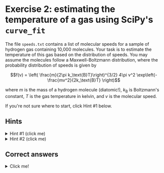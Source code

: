 # Exercise 2: estimating the temperature of a gas using SciPy's `curve_fit`
The file `speeds.txt` contains a list of molecular speeds for a sample of hydrogen gas containing 10,000 molecules. Your task is to estimate the temperature of this gas based on the distribution of speeds. You may assume the molecules follow a Maxwell-Boltzmann distribution, where the probability distribution of speeds is given by

```math
f(v) = \left( \frac{m}{2\pi k_\text{B}T}\right)^{3/2} 4\pi v^2 \exp\left(-\frac{mv^2}{2k_\text{B}T} \right)
```

where $m$ is the mass of a hydrogen molecule (diatomic!), $k_\text{B}$ is Boltzmann's constant, $T$ is the gas temperature in kelvin, and $v$ is the molecular speed.

If you're not sure where to start, click Hint \#1 below.

## Hints
<details>
  <summary>Hint #1 (click me)</summary>
  
  This task involves curve fitting. I recommend [SciPy's `curve_fit`](https://docs.scipy.org/doc/scipy/reference/generated/scipy.optimize.curve_fit.html) function, but alternatives are available. The code below illustrates a common `curve_fit` pattern. 

  <details>
    <summary>`curve_fit` example</summary>

    ```python
    import numpy as np
    from scipy.optimize import curve_fit
    import matplotlib.pyplot as plt

    def func(x, a, c):
        """Parabola with equation y = a * x^2 + c."""
        return a * x**2 + c

    # Generate 10 x-coordinates over interval [-10, 10)
    xdata = np.random.uniform(-10, 10, 10)

    # Generate ydata that follows y = 0.5 * x^2 + 5 but with some noise
    ydata = 0.5 * xdata**2 + 5 + np.random.normal(0, 0.5, size=xdata.size)

    # Fit parabola defined in `func` to data. Here we're setting our guess
    # for the parameters `a` and `c` to be 1 and 3 respectively
    # (even though we know they're 0.5 and 5 respectively).
    popt, pcov = curve_fit(f=func, xdata=xdata, ydata=ydata, p0=[1, 3])
    afit, cfit = popt
    aerr, cerr = np.sqrt(np.diag(pcov))

    # Print fit parameters
    print(f"a = {afit:.2f} +/- {aerr:.2f}")
    print(f"c = {cfit:.2f} +/- {cerr:.2f}")

    # Plot smooth fit using more points and parameters from curve_fit
    x = np.linspace(-10, 10, 100)
    yfit = func(x, afit, cfit)
    plt.scatter(xdata, ydata, label="data")
    plt.plot(x, yfit, label="fit", linestyle="dashed")
    plt.legend()
    plt.show()
    ```
    
  </details>

  Use the example above as a template to work through the exercise:
  - The molecular speeds in `speeds.txt` will play the role of `xdata`
  - You can define a function `maxwell-boltzmann` that takes two arguments, the molecular speed `v` and the gas temperature `T`, to replace `func`. Here `T` will be our fit parameter determined by `curve_fit`.
  - For `ydata`, put the molecular speeds into bins using [NumPy's `histogram`](https://numpy.org/doc/stable/reference/generated/numpy.histogram.html) function. If you're not sure how to do this, click on Hint \#2.
    ```
  
</details>

<details>
  <summary>Hint #2 (click me)</summary>
  
  You can use [NumPy's `histogram`](https://numpy.org/doc/stable/reference/generated/numpy.histogram.html) function to produce a histogram.
  ```python
  hist, bin_edges = np.histogram(speeds, bins=50, density=True)
  bin_centres = (bin_edges[:-1] + bin_edges[1:]) / 2
  ```

  You can now use replace `xdata` with `bin_centres` and `ydata` with `hist` in the template code above.

  If you want to later plot the histogram, use the following snippet (alternatively use [Matplotlib's `hist`](https://matplotlib.org/stable/api/_as_gen/matplotlib.pyplot.hist.html) function).
  ```python
  import matplotlib.pyplot as plt
  
  plt.bar(bin_centres, hist, width=bin_edges[1] - bin_edges[0], label="histogram")
  plt.xlabel("Speed (m/s)")
  plt.ylabel("Probability density")
  plt.legend()
  plt.grid(True)
  plt.show()
  ```
  
</details>

## Correct answers
<details>
  <summary>Click me!</summary>
  
  ```txt
  temperature = (297.47 +/- 2.78) kelvin
  ```
  ![Histogram with 50 bins showing the spread of molecular speeds in `speeds.txt`. A Maxwell-Boltzmann distribution with the calculated $T=299\:\text{K}$ is overplotted.](distribution.png)
  
</details>
